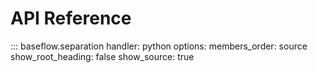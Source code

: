 # API Reference


::: baseflow.separation
    handler: python
    options:
      members_order: source
      show_root_heading: false
      show_source: true
